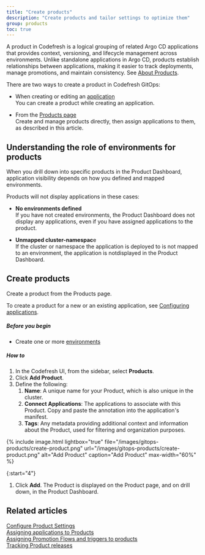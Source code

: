 ```yaml
---
title: "Create products"
description: "Create products and tailor settings to optimize them"
group: products
toc: true
---
```




A product in Codefresh is a logical grouping of related Argo CD applications that provides context, versioning, and lifecycle management across environments. Unlike standalone applications in Argo CD, products establish relationships between applications, making it easier to track deployments, manage promotions, and maintain consistency. See [About Products]({{site.baseurl}}/docs/products/about-products/).

There are two ways to create a product in Codefresh GitOps:
* When creating or editing an [application]({{site.baseurl}}/docs/deployments/gitops/application-configuration-settings/#products)<br>
  You can create a product while creating an application.

* From the [Products page](#create-products)<br>
  Create and manage products directly, then assign applications to them, as described in this article.



## Understanding the role of environments for products

When you drill down into specific products in the Product Dashboard, application visibility depends on how you defined and mapped environments. 

Products will not display applications in these cases:

* **No environments defined**  
  If you have not created environments, the Product Dashboard does not display any applications, even if you have assigned applications to the product.  


* **Unmapped cluster-namespac**e  
  If the cluster or namespace the application is deployed to is not mapped to an environment, the application is notdisplayed in the Product Dashboard. 




## Create products 
Create a product from the Products page.  

To create a product for a new or an existing application, see [Configuring applications]({{site.baseurl}}/docs/deployments/gitops/application-configuration-settings/#products).

##### Before you begin
* Create one or more [environments]({{site.baseurl}}/docs/environments/create-manage-environments/#create-environments)

##### How to
1. In the Codefresh UI, from the sidebar, select **Products**.
1. Click **Add Product**.
1. Define the following:
    1. **Name**: A unique name for your Product, which is also unique in the cluster. 
    1. **Connect Applications**: The applications to associate with this Product. 
      Copy and paste the annotation into the application's manifest.
    1. **Tags**: Any metadata providing additional context and information about the Product, used for filtering and organization purposes.

{% include 
	image.html 
	lightbox="true" 
	file="/images/gitops-products/create-product.png" 
	url="/images/gitops-products/create-product.png" 
	alt="Add Product" 
	caption="Add Product"
  max-width="60%" 
%}

{:start="4"}
1. Click **Add**. 
   The Product is displayed on the Product page, and on drill down, in the Product Dashboard. 


## Related articles
[Configure Product Settings]({{site.baseurl}}/docs/products/configure-product-settings/)  
[Assigning applications to Products]({{site.baseurl}}/docs/products/assign-applications/)   
[Assigning Promotion Flows and triggers to products]({{site.baseurl}}/docs/products/promotion-flow-triggers/)   
[Tracking Product releases]({{site.baseurl}}/docs/promotions/product-releases/)  